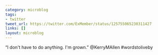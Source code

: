 ```yaml
---
category: microblog
tags:
- twitter
tweet_url: https://twitter.com/ExMember/status/125755065230311427
links: []
layout: microblog
---
```

“I don't have to do anything. I'm grown.” @KerryMAllen #wordstoliveby
